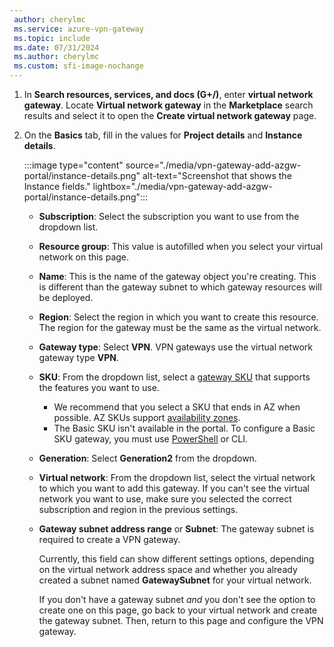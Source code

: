 ```yaml
---
 author: cherylmc
 ms.service: azure-vpn-gateway
 ms.topic: include
 ms.date: 07/31/2024
 ms.author: cherylmc
 ms.custom: sfi-image-nochange
---
```



1. In **Search resources, services, and docs (G+/)**, enter **virtual network gateway**. Locate **Virtual network gateway** in the **Marketplace** search results and select it to open the **Create virtual network gateway** page.

2. On the **Basics** tab, fill in the values for **Project details** and **Instance details**.

   :::image type="content" source="./media/vpn-gateway-add-azgw-portal/instance-details.png" alt-text="Screenshot that shows the Instance fields." lightbox="./media/vpn-gateway-add-azgw-portal/instance-details.png":::

   * **Subscription**: Select the subscription you want to use from the dropdown list.
   * **Resource group**: This value is autofilled when you select your virtual network on this page.
   * **Name**: This is the name of the gateway object you're creating. This is different than the gateway subnet to which gateway resources will be deployed.
   * **Region**: Select the region in which you want to create this resource. The region for the gateway must be the same as the virtual network.
   * **Gateway type**: Select **VPN**. VPN gateways use the virtual network gateway type **VPN**.
   * **SKU**: From the dropdown list, select a [gateway SKU](../articles/vpn-gateway/about-gateway-skus.md) that supports the features you want to use.
      * We recommend that you select a SKU that ends in AZ when possible. AZ SKUs support [availability zones](../articles/vpn-gateway/about-zone-redundant-vnet-gateways.md).
      * The Basic SKU isn't available in the portal. To configure a Basic SKU gateway, you must use [PowerShell](../articles/vpn-gateway/create-gateway-basic-sku-powershell.md) or CLI.
   * **Generation**: Select **Generation2** from the dropdown.
   * **Virtual network**: From the dropdown list, select the virtual network to which you want to add this gateway. If you can't see the virtual network you want to use, make sure you selected the correct subscription and region in the previous settings.
   * **Gateway subnet address range** or **Subnet**: The gateway subnet is required to create a VPN gateway.

     Currently, this field can show different settings options, depending on the virtual network address space and whether you already created a subnet named **GatewaySubnet** for your virtual network.

     If you don't have a gateway subnet *and* you don't see the option to create one on this page, go back to your virtual network and create the gateway subnet. Then, return to this page and configure the VPN gateway.
